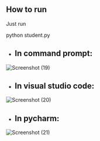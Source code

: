 ## How to run

Just run

  python student.py
  
* ## In command prompt:

![Screenshot (19)](https://user-images.githubusercontent.com/59175027/116684487-a4501180-a9ce-11eb-80ef-79dad2942a53.png)


* ## In visual studio code:

![Screenshot (20)](https://user-images.githubusercontent.com/59175027/116684622-cb0e4800-a9ce-11eb-8709-c3cf8306c766.png)


* ## In pycharm:

![Screenshot (21)](https://user-images.githubusercontent.com/59175027/116685112-76b79800-a9cf-11eb-9bd6-aa835616f40c.png)
